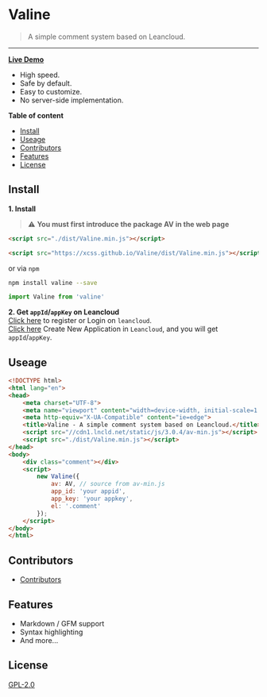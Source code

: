 # Valine
> A simple comment system based on Leancloud.

------------------------------
**[Live Demo](https://xcss.github.io/Valine/)**
- High speed.
- Safe by default.
- Easy to customize.
- No server-side implementation.

**Table of content**
- [Install](#install)
- [Useage](#useage)
- [Contributors](#contributors)
- [Features](#features)
- [License](#license)

## Install
**1. Install**   
> :warning: **You must first introduce the package AV in the web page**
> <script src="//cdn1.lncld.net/static/js/3.0.4/av-min.js"></script>
```html
<script src="./dist/Valine.min.js"></script>
```
```html
<script src="https://xcss.github.io/Valine/dist/Valine.min.js"></script>
```
or via `npm`
```bash
npm install valine --save
```
```js
import Valine from 'valine'
```
**2. Get `appId`/`appKey` on Leancloud**  
[Click here](https://leancloud.cn/dashboard/login.html#/signup) to register or Login on `leancloud`.  
[Click here](https://leancloud.cn/dashboard/applist.html#/newapp) Create New Application in `Leancloud`, and you will get `appId`/`appKey`.

## Useage
```html
<!DOCTYPE html>
<html lang="en">
<head>
    <meta charset="UTF-8">
    <meta name="viewport" content="width=device-width, initial-scale=1.0">
    <meta http-equiv="X-UA-Compatible" content="ie=edge">
    <title>Valine - A simple comment system based on Leancloud.</title>
    <script src="//cdn1.lncld.net/static/js/3.0.4/av-min.js"></script>
    <script src="./dist/Valine.min.js"></script>
</head>
<body>
    <div class="comment"></div>
    <script>
        new Valine({
            av: AV, // source from av-min.js
            app_id: 'your appid',
            app_key: 'your appkey',
            el: '.comment' 
        });
    </script>
</body>
</html>
```
## Contributors
- [Contributors](https://github.com/xCss/Valine/graphs/contributors)

## Features
- Markdown / GFM support
- Syntax highlighting
- And more...

## License
[GPL-2.0](https://github.com/xCss/Valine/blob/master/LICENSE)